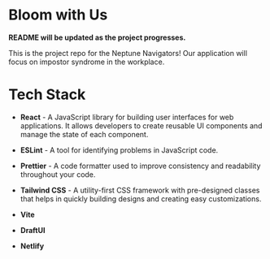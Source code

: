# Bloom with Us

**README will be updated as the project progresses.**

This is the project repo for the Neptune Navigators! Our application will focus on impostor syndrome in the workplace.

# Tech Stack

- **React** - A JavaScript library for building user interfaces for web applications. It allows developers to create reusable UI components and manage the state of each component.

- **ESLint** - A tool for identifying problems in JavaScript code.

- **Prettier** - A code formatter used to improve consistency and readability throughout your code.

- **Tailwind CSS** - A utility-first CSS framework with pre-designed classes that helps in quickly building designs and creating easy customizations.

- **Vite**

- **DraftUI**

- **Netlify**
